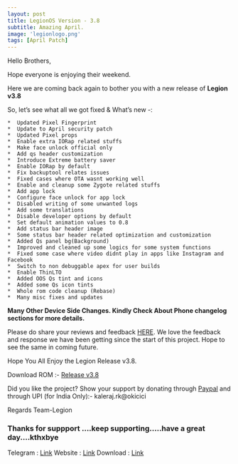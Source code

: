 ```yaml
---
layout: post
title: LegionOS Version - 3.8
subtitle: Amazing April.
image: 'legionlogo.png'
tags: [April Patch]
---
```

Hello Brothers,

Hope everyone is enjoying their weekend. 

Here we are coming back again to bother you with a new release of **Legion v3.8**

So, let’s see what all we got fixed & What’s new -:

```
*  Updated Pixel Fingerprint
*  Update to April security patch
*  Updated Pixel props
*  Enable extra IORap related stuffs
*  Make face unlock official only
*  Add qs header customization
*  Introduce Extreme battery saver
*  Enable IORap by default
*  Fix backuptool relates issues
*  Fixed cases where OTA wasnt working well
*  Enable and cleanup some Zygote related stuffs
*  Add app lock
*  Configure face unlock for app lock
*  Disabled writing of some unwanted logs
*  Add some translations
*  Disable developer options by default
*  Set default animation values to 0.8
*  Add status bar header image
*  Some status bar header related optimization and customization
*  Added Qs panel bg(Background)
*  Improved and cleaned up some logics for some system functions
*  Fixed some case where video didnt play in apps like Instagram and Facebook
*  Switch to non debuggable apex for user builds
*  Enable ThinLTO
*  Added OOS Qs tint and icons
*  Added some Qs icon tints
*  Whole rom code cleanup (Rebase)
*  Many misc fixes and updates
```

**Many Other Device Side Changes. Kindly Check About Phone changelog sections for more details.**


Please do share your reviews and feedback [HERE](https://sourceforge.net/projects/legionrom/reviews). We love the feedback and response we have been getting since the start of this project. Hope to see the same in coming future.

Hope You All Enjoy the Legion Release v3.8.

Download ROM :- [Release v3.8](https://sourceforge.net/projects/legionrom/files) 

Did you like the project? Show your support by donating through [Paypal](https://paypal.me/rajkale99) and  through UPI (for India Only):- kaleraj.rk@okicici

Regards
Team-Legion


### Thanks for suppport ....keep supporting.....have a great day....kthxbye

Telegram  : [Link](https://t.me/legionos)
Website    : [Link](https://legionos.org/)
Download : [Link](https://legionos.org/download.html)
